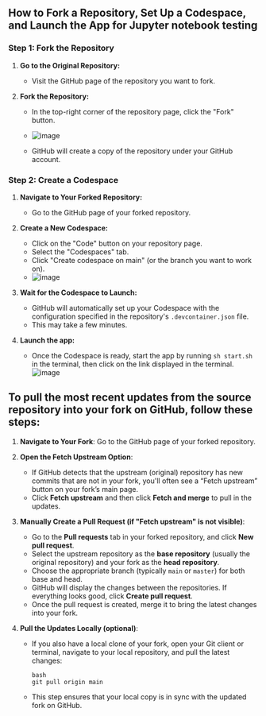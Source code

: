 ## How to Fork a Repository, Set Up a Codespace, and Launch the App for Jupyter notebook testing


### Step 1: Fork the Repository

1. **Go to the Original Repository:**
   - Visit the GitHub page of the repository you want to fork.

2. **Fork the Repository:**
   - In the top-right corner of the repository page, click the "Fork" button.
   - ![image](https://github.com/user-attachments/assets/b943b59c-8c7f-4e87-bbb5-96ec0c95f223)

   - GitHub will create a copy of the repository under your GitHub account.

### Step 2: Create a Codespace

1. **Navigate to Your Forked Repository:**
   - Go to the GitHub page of your forked repository.
2. **Create a New Codespace:**
   - Click on the "Code" button on your repository page.
   - Select the "Codespaces" tab.
   - Click "Create codespace on main" (or the branch you want to work on).
   - ![image](https://github.com/user-attachments/assets/3e4b2988-52b4-4ce0-99c9-b119556ae6ea)

3. **Wait for the Codespace to Launch:**
   - GitHub will automatically set up your Codespace with the configuration specified in the repository's `.devcontainer.json` file.
   - This may take a few minutes.
4. **Launch the app:**
   - Once the Codespace is ready, start the app by running `sh start.sh` in the terminal, then click on the link displayed in the terminal.
![image](https://github.com/user-attachments/assets/1459ae8b-897f-4f26-b2ec-99d6c8fe8581)


## To pull the most recent updates from the source repository into your fork on GitHub, follow these steps:

1. **Navigate to Your Fork**: Go to the GitHub page of your forked repository.

2. **Open the Fetch Upstream Option**:

   - If GitHub detects that the upstream (original) repository has new commits that are not in your fork, you'll often see a “Fetch upstream” button on your fork’s main page.
   - Click **Fetch upstream** and then click **Fetch and merge** to pull in the updates.

3. **Manually Create a Pull Request (if "Fetch upstream" is not visible)**:

   - Go to the **Pull requests** tab in your forked repository, and click **New pull request**.
   - Select the upstream repository as the **base repository** (usually the original repository) and your fork as the **head repository**.
   - Choose the appropriate branch (typically `main` or `master`) for both base and head.
   - GitHub will display the changes between the repositories. If everything looks good, click **Create pull request**.
   - Once the pull request is created, merge it to bring the latest changes into your fork.

4. **Pull the Updates Locally (optional)**:

   - If you also have a local clone of your fork, open your Git client or terminal, navigate to your local repository, and pull the latest changes:

     ```
     bash
     git pull origin main
     ```

   - This step ensures that your local copy is in sync with the updated fork on GitHub.
